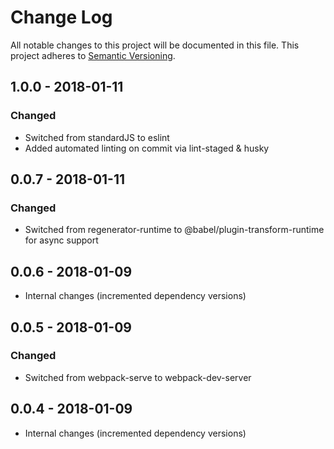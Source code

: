 # Change Log

All notable changes to this project will be documented in this file.
This project adheres to [Semantic Versioning](http://semver.org/).

## 1.0.0 - 2018-01-11
### Changed
- Switched from standardJS to eslint
- Added automated linting on commit via lint-staged & husky

## 0.0.7 - 2018-01-11
### Changed
- Switched from regenerator-runtime to @babel/plugin-transform-runtime for async support

## 0.0.6 - 2018-01-09
- Internal changes (incremented dependency versions)

## 0.0.5 - 2018-01-09
### Changed
- Switched from webpack-serve to webpack-dev-server

## 0.0.4 - 2018-01-09
- Internal changes (incremented dependency versions)

